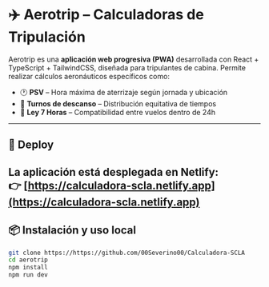 # ✈️ Aerotrip – Calculadoras de Tripulación

Aerotrip es una **aplicación web progresiva (PWA)** desarrollada con React + TypeScript + TailwindCSS, diseñada para tripulantes de cabina. Permite realizar cálculos aeronáuticos específicos como:

- 🕐 **PSV** – Hora máxima de aterrizaje según jornada y ubicación  
- 🔁 **Turnos de descanso** – Distribución equitativa de tiempos  
- 📅 **Ley 7 Horas** – Compatibilidad entre vuelos dentro de 24h

---

## 🚀 Deploy

La aplicación está desplegada en Netlify:  
👉 [https://calculadora-scla.netlify.app](https://calculadora-scla.netlify.app) 
---

## 📦 Instalación y uso local

```bash
git clone https://https://github.com/00Severino00/Calculadora-SCLA
cd aerotrip
npm install
npm run dev
